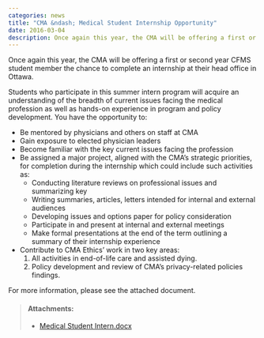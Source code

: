 ```yaml
---
categories: news
title: "CMA &ndash; Medical Student Internship Opportunity"
date: 2016-03-04
description: Once again this year, the CMA will be offering a first or second year CFMS student member the chance to complete an internship at their head office in Ottawa.
---
```


Once again this year, the CMA will be offering a first or second year CFMS student member the chance to complete an internship at their head office in Ottawa.

Students who participate in this summer intern program will acquire an understanding of the breadth of current issues facing the medical profession as well as hands-on experience in program and policy development. You have the opportunity to:

- Be mentored by physicians and others on staff at CMA
- Gain exposure to elected physician leaders
- Become familiar with the key current issues facing the profession
- Be assigned a major project, aligned with the CMA’s strategic priorities, for completion during the internship which could include such activities as:
	- Conducting literature reviews on professional issues and summarizing key 
	- Writing summaries, articles, letters intended for internal and external audiences
	- Developing issues and options paper for policy consideration
	- Participate in and present at internal and external meetings
	- Make formal presentations at the end of the term outlining a summary of their internship experience
- Contribute to CMA Ethics’ work in two key areas: 
	1. All activities in end-of-life care and assisted dying.
	2. Policy development and review of CMA’s privacy-related policies findings.

For more information, please see the attached document.

> #### **Attachments:**
> - [Medical Student Intern.docx](/files/updates/Medical%20Student%20Intern.docx)